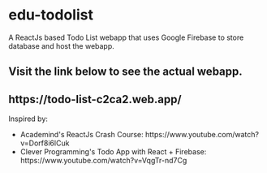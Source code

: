 # edu-todolist
 A ReactJs based Todo List webapp that uses Google Firebase to store database and host the webapp.
 
 <h2>Visit the link below to see the actual webapp.</h2>
 <h2>https://todo-list-c2ca2.web.app/</h2>
 
 Inspired by:
 <ul>
  <li>
   Academind's ReactJs Crash Course: https://www.youtube.com/watch?v=Dorf8i6lCuk
  </li>
  <li>
   Clever Programming's Todo App with React + Firebase: https://www.youtube.com/watch?v=VqgTr-nd7Cg
  </li>
 </ul>
 

